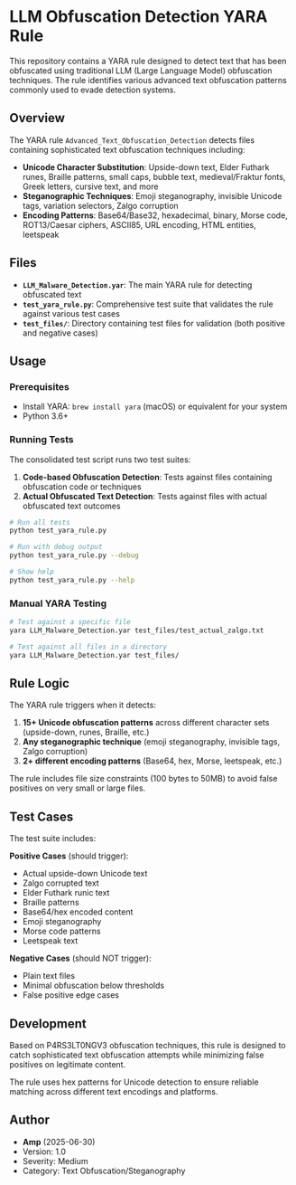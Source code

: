 # LLM Obfuscation Detection YARA Rule

This repository contains a YARA rule designed to detect text that has been obfuscated using traditional LLM (Large Language Model) obfuscation techniques. The rule identifies various advanced text obfuscation patterns commonly used to evade detection systems.

## Overview

The YARA rule `Advanced_Text_Obfuscation_Detection` detects files containing sophisticated text obfuscation techniques including:

- **Unicode Character Substitution**: Upside-down text, Elder Futhark runes, Braille patterns, small caps, bubble text, medieval/Fraktur fonts, Greek letters, cursive text, and more
- **Steganographic Techniques**: Emoji steganography, invisible Unicode tags, variation selectors, Zalgo corruption
- **Encoding Patterns**: Base64/Base32, hexadecimal, binary, Morse code, ROT13/Caesar ciphers, ASCII85, URL encoding, HTML entities, leetspeak

## Files

- **`LLM_Malware_Detection.yar`**: The main YARA rule for detecting obfuscated text
- **`test_yara_rule.py`**: Comprehensive test suite that validates the rule against various test cases
- **`test_files/`**: Directory containing test files for validation (both positive and negative cases)

## Usage

### Prerequisites

- Install YARA: `brew install yara` (macOS) or equivalent for your system
- Python 3.6+

### Running Tests

The consolidated test script runs two test suites:

1. **Code-based Obfuscation Detection**: Tests against files containing obfuscation code or techniques
2. **Actual Obfuscated Text Detection**: Tests against files with actual obfuscated text outcomes

```bash
# Run all tests
python test_yara_rule.py

# Run with debug output
python test_yara_rule.py --debug

# Show help
python test_yara_rule.py --help
```

### Manual YARA Testing

```bash
# Test against a specific file
yara LLM_Malware_Detection.yar test_files/test_actual_zalgo.txt

# Test against all files in a directory
yara LLM_Malware_Detection.yar test_files/
```

## Rule Logic

The YARA rule triggers when it detects:

1. **15+ Unicode obfuscation patterns** across different character sets (upside-down, runes, Braille, etc.)
2. **Any steganographic technique** (emoji steganography, invisible tags, Zalgo corruption)
3. **2+ different encoding patterns** (Base64, hex, Morse, leetspeak, etc.)

The rule includes file size constraints (100 bytes to 50MB) to avoid false positives on very small or large files.

## Test Cases

The test suite includes:

**Positive Cases** (should trigger):
- Actual upside-down Unicode text
- Zalgo corrupted text
- Elder Futhark runic text
- Braille patterns
- Base64/hex encoded content
- Emoji steganography
- Morse code patterns
- Leetspeak text

**Negative Cases** (should NOT trigger):
- Plain text files
- Minimal obfuscation below thresholds
- False positive edge cases

## Development

Based on P4RS3LT0NGV3 obfuscation techniques, this rule is designed to catch sophisticated text obfuscation attempts while minimizing false positives on legitimate content.

The rule uses hex patterns for Unicode detection to ensure reliable matching across different text encodings and platforms.

## Author

- **Amp** (2025-06-30)
- Version: 1.0
- Severity: Medium
- Category: Text Obfuscation/Steganography
